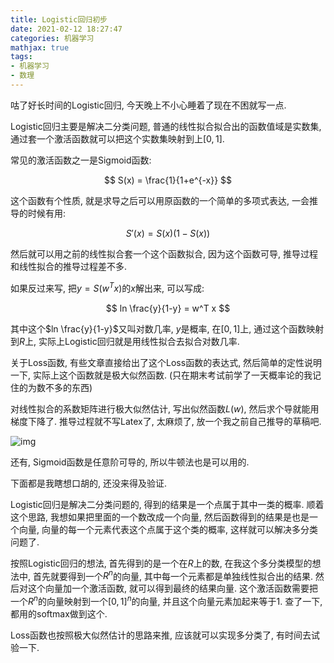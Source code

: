 ```yaml
---
title: Logistic回归初步
date: 2021-02-12 18:27:47
categories: 机器学习
mathjax: true
tags: 
- 机器学习
- 数理
---
```


咕了好长时间的Logistic回归, 今天晚上不小心睡着了现在不困就写一点.

<!--more-->

Logistic回归主要是解决二分类问题,  普通的线性拟合拟合出的函数值域是实数集, 通过套一个激活函数就可以把这个实数集映射到上$[0,1]$.

常见的激活函数之一是Sigmoid函数:

$$ S(x) = \frac{1}{1+e^{-x}} $$

这个函数有个性质, 就是求导之后可以用原函数的一个简单的多项式表达, 一会推导的时候有用:

$$ S'(x) = S(x)(1-S(x)) $$

然后就可以用之前的线性拟合套一个这个函数拟合, 因为这个函数可导, 推导过程和线性拟合的推导过程差不多.

如果反过来写, 把$y = S(w^T x)$的$x$解出来, 可以写成:

$$ ln \frac{y}{1-y} = w^T x $$

其中这个$ln \frac{y}{1-y}$又叫对数几率, $y$是概率, 在$[0,1]$上, 通过这个函数映射到$R$上, 实际上Logistic回归就是用线性拟合去拟合对数几率.

关于Loss函数, 有些文章直接给出了这个Loss函数的表达式, 然后简单的定性说明一下, 实际上这个函数就是极大似然函数. (只在期末考试前学了一天概率论的我记住的为数不多的东西)

对线性拟合的系数矩阵进行极大似然估计, 写出似然函数$L(w)$, 然后求个导就能用梯度下降了. 推导过程就不写Latex了, 太麻烦了, 放一个我之前自己推导的草稿吧.

![img](/img/logistic-basis/image.png)



还有, Sigmoid函数是任意阶可导的, 所以牛顿法也是可以用的.

下面都是我瞎想口胡的, 还没来得及验证.

Logistic回归是解决二分类问题的, 得到的结果是一个点属于其中一类的概率. 顺着这个思路, 我想如果把里面的一个数改成一个向量, 然后函数得到的结果是也是一个向量, 向量的每一个元素代表这个点属于这个类的概率, 这样就可以解决多分类问题了. 

按照Logistic回归的想法, 首先得到的是一个在$R$上的数, 在我这个多分类模型的想法中, 首先就要得到一个$R^n$的向量, 其中每一个元素都是单独线性拟合出的结果. 然后对这个向量加一个激活函数, 就可以得到最终的结果向量. 这个激活函数需要把一个$R^n$的向量映射到一个$[0,1]^n$的向量, 并且这个向量元素加起来等于1. 查了一下, 都用的softmax做到这个.

Loss函数也按照极大似然估计的思路来推, 应该就可以实现多分类了, 有时间去试验一下. 